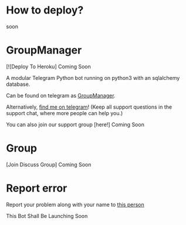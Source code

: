 # How to deploy?
soon

# GroupManager

[![Deploy To Heroku] Coming Soon

A modular Telegram Python bot running on python3 with an sqlalchemy database.

Can be found on telegram as [GroupManager](https://t.me/missdelirious_bot).

Alternatively, [find me on telegram](https://t.me/hydroxy_op)! (Keep all support questions in the support chat, where more people can help you.)

You can also join our support group [here!] Coming Soon

# Group
[Join Discuss Group] Coming Soon

# Report error
Report your problem along with your name to [this person](https://t.me/hydroxy_op)

This Bot Shall Be Launching Soon
